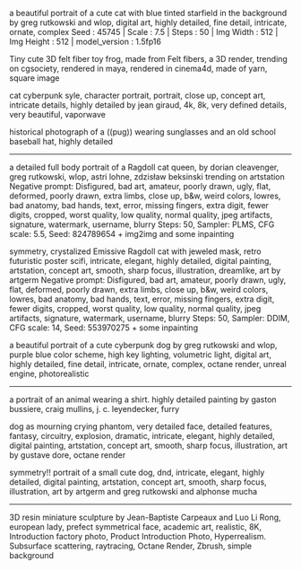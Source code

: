 a beautiful portrait of a cute cat with blue tinted starfield in the background by greg rutkowski and wlop, digital art, highly detailed, fine detail, intricate, ornate, complex
Seed : 45745 | Scale : 7.5 | Steps : 50 | Img Width : 512 | Img Height : 512 | model_version : 1.5fp16

Tiny cute 3D felt fiber toy frog, made from Felt fibers, a 3D render, trending on cgsociety, rendered in maya, rendered in cinema4d, made of yarn, square image

cat cyberpunk syle, character portrait, portrait, close up, concept art, intricate details, highly detailed by jean giraud, 4k, 8k, very defined details, very beautiful, vaporwave

historical photograph of a ((pug)) wearing sunglasses and an old school baseball hat, highly detailed

***
a detailed full body portrait of a Ragdoll cat queen, by dorian cleavenger, greg rutkowski, wlop, astri lohne, zdzisław beksinski trending on artstation
Negative prompt:
Disfigured, bad art, amateur, poorly drawn, ugly, flat, deformed, poorly drawn, extra limbs, close up, b&w, weird colors, lowres, bad anatomy, bad hands, text, error, missing fingers, extra digit, fewer digits, cropped, worst quality, low quality, normal quality, jpeg artifacts, signature, watermark, username, blurry
Steps: 50, Sampler: PLMS, CFG scale: 5.5, Seed: 824789654 + img2img and some inpainting

symmetry, crystalized Emissive Ragdoll cat with jeweled mask, retro futuristic poster scifi, intricate, elegant, highly detailed, digital painting, artstation, concept art, smooth, sharp focus, illustration, dreamlike, art by artgerm
Negative prompt:
Disfigured, bad art, amateur, poorly drawn, ugly, flat, deformed, poorly drawn, extra limbs, close up, b&w, weird colors, lowres, bad anatomy, bad hands, text, error, missing fingers, extra digit, fewer digits, cropped, worst quality, low quality, normal quality, jpeg artifacts, signature, watermark, username, blurry
Steps: 50, Sampler: DDIM, CFG scale: 14, Seed: 553970275 + some inpainting

a beautiful portrait of a cute cyberpunk dog by greg rutkowski and wlop, purple blue color scheme, high key lighting, volumetric light, digital art, highly detailed, fine detail, intricate, ornate, complex, octane render, unreal engine, photorealistic

***
a portrait of an animal wearing a shirt. highly detailed painting by gaston bussiere, craig mullins, j. c. leyendecker, furry

dog as mourning crying phantom, very detailed face, detailed features, fantasy, circuitry, explosion, dramatic, intricate, elegant, highly detailed, digital painting, artstation, concept art, smooth, sharp focus, illustration, art by gustave dore, octane render

symmetry!! portrait of a small cute dog, dnd, intricate, elegant, highly detailed, digital painting, artstation, concept art, smooth, sharp focus, illustration, art by artgerm and greg rutkowski and alphonse mucha

***
3D resin miniature sculpture by Jean-Baptiste Carpeaux and Luo Li Rong, european lady, prefect symmetrical face, academic art, realistic,  8K, Introduction factory photo, Product Introduction Photo, Hyperrealism. Subsurface scattering, raytracing, Octane Render, Zbrush, simple background

